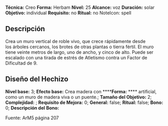 
**Técnica:** Creo
**Forma:** Herbam
**Nivel:** 25
**Alcance:** voz 
**Duración:** solar  
**Objetivo:** individual
**Requisito:** no
**Ritual:** no
NoteIcon: spell




## Descripción 
<p>Crea un muro vertical de roble vivo, que crece rápidamente desde los árboles cercanos, los brotes de otras plantas o tierra fértil. El muro tiene veinte metros de largo, uno de ancho, y cinco de alto. Puede ser escalado con una tirada de estrés de Atletismo contra un Factor de Dificultad de 9.</p>

## Diseño del Hechizo 

**Nivel base:** 3; **Efecto base:** Crea madera con ******Forma:** **** artificial, como un muro de madera viva o un puente.;  **Tamaño del **Objetivo:**** 2; **Complejidad:** ; **Requisito de Mejora:** 0; **General:** false; **Ritual:** false; **Bono:** 0; **Descripción del** **Bono:** 

Fuente: ArM5 página 207